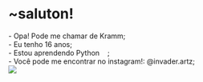 <h1>~saluton!</h1>
<p>
- Opa! Pode me chamar de Kramm;<br>
- Eu tenho 16 anos;<br>
- Estou aprendendo Python <img src="https://i.imgur.com/NUraDoY.png" width=12px>;<br>
- Você pode me encontrar no instagram!: @invader.artz;<br>
<img src="https://pa1.aminoapps.com/6573/48c6176e3972bd844869ce0a5ad027e088877de3_hq.gif">
</p>



<!---
InvaderKrm/InvaderKrm is a ✨ special ✨ repository because its `README.md` (this file) appears on your GitHub profile.
You can click the Preview link to take a look at your changes.
--->
